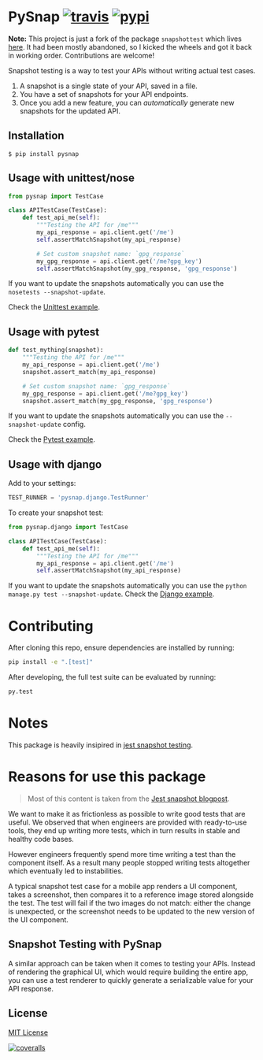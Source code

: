 # PySnap [![travis][travis-image]][travis-url] [![pypi][pypi-image]][pypi-url]

[travis-image]: https://travis-ci.com/yourbuddyconner/pysnap.svg?style=flat
[travis-url]: https://travis-ci.com/yourbuddyconner/pysnap
[pypi-image]: https://img.shields.io/pypi/v/pysnap.svg?style=flat
[pypi-url]: https://pypi.python.org/pypi/pysnap


**Note:** This project is just a fork of the package `snapshottest` which lives [here](https://github.com/syrusakbary/snapshottest). It had been mostly abandoned, so I kicked the wheels and got it back in working order. Contributions are welcome! 

Snapshot testing is a way to test your APIs without writing actual test cases.

1. A snapshot is a single state of your API, saved in a file.
2. You have a set of snapshots for your API endpoints.
3. Once you add a new feature, you can *automatically* generate new snapshots for the updated API.


## Installation

    $ pip install pysnap


## Usage with unittest/nose

```python
from pysnap import TestCase

class APITestCase(TestCase):
    def test_api_me(self):
        """Testing the API for /me"""
        my_api_response = api.client.get('/me')
        self.assertMatchSnapshot(my_api_response)

        # Set custom snapshot name: `gpg_response`
        my_gpg_response = api.client.get('/me?gpg_key')
        self.assertMatchSnapshot(my_gpg_response, 'gpg_response')
```

If you want to update the snapshots automatically you can use the `nosetests --snapshot-update`.

Check the [Unittest example](https://github.com/yourbuddyconner/pysnap/tree/master/examples/unittest).

## Usage with pytest

```python
def test_mything(snapshot):
    """Testing the API for /me"""
    my_api_response = api.client.get('/me')
    snapshot.assert_match(my_api_response)

    # Set custom snapshot name: `gpg_response`
    my_gpg_response = api.client.get('/me?gpg_key')
    snapshot.assert_match(my_gpg_response, 'gpg_response')
```

If you want to update the snapshots automatically you can use the `--snapshot-update` config.

Check the [Pytest example](https://github.com/yourbuddyconner/pysnap/tree/master/examples/pytest).

## Usage with django
Add to your settings:
```python
TEST_RUNNER = 'pysnap.django.TestRunner'
```
To create your snapshot test:
```python
from pysnap.django import TestCase

class APITestCase(TestCase):
    def test_api_me(self):
        """Testing the API for /me"""
        my_api_response = api.client.get('/me')
        self.assertMatchSnapshot(my_api_response)
```
If you want to update the snapshots automatically you can use the `python manage.py test --snapshot-update`.
Check the [Django example](https://github.com/yourbuddyconner/pysnap/tree/master/examples/django_project).

# Contributing

After cloning this repo, ensure dependencies are installed by running:

```sh
pip install -e ".[test]"
```

After developing, the full test suite can be evaluated by running:

```sh
py.test
```


# Notes

This package is heavily insipired in [jest snapshot testing](https://facebook.github.io/jest/docs/snapshot-testing.html).

# Reasons for use this package

> Most of this content is taken from the [Jest snapshot blogpost](https://facebook.github.io/jest/blog/2016/07/27/jest-14.html).

We want to make it as frictionless as possible to write good tests that are useful.
We observed that when engineers are provided with ready-to-use tools, they end up writing more tests, which in turn results in stable and healthy code bases.

However engineers frequently spend more time writing a test than the component itself. As a result many people stopped writing tests altogether which eventually led to instabilities.

A typical snapshot test case for a mobile app renders a UI component, takes a screenshot, then compares it to a reference image stored alongside the test. The test will fail if the two images do not match: either the change is unexpected, or the screenshot needs to be updated to the new version of the UI component.


## Snapshot Testing with PySnap

A similar approach can be taken when it comes to testing your APIs.
Instead of rendering the graphical UI, which would require building the entire app, you can use a test renderer to quickly generate a serializable value for your API response.


## License

[MIT License](https://github.com/yourbuddyconner/pysnap/blob/master/LICENSE)

[![coveralls][coveralls-image]][coveralls-url]

[coveralls-image]: https://coveralls.io/repos/yourbuddyconner/pysnap/badge.svg?branch=master&service=github
[coveralls-url]: https://coveralls.io/github/yourbuddyconner/pysnap?branch=master
